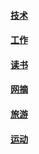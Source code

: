 #### [技术](tech.md)
#### [工作](work.md)
#### [读书](reading.md)
#### [网摘](collection.md)
#### [旅游](trip.md)
#### [运动](sport.md)
